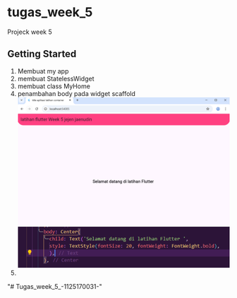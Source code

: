 # tugas_week_5

Projeck week 5
## Getting Started
1. Membuat my app
2. membuat StatelessWidget
3. membuat class MyHome
4. penambahan body pada widget scaffold
![Screenshoot tugas kamera](images/body.png)
![Screenshoot tugas kamera](images/bodycode.png)
5.
"# Tugas_week_5_-1125170031-" 
